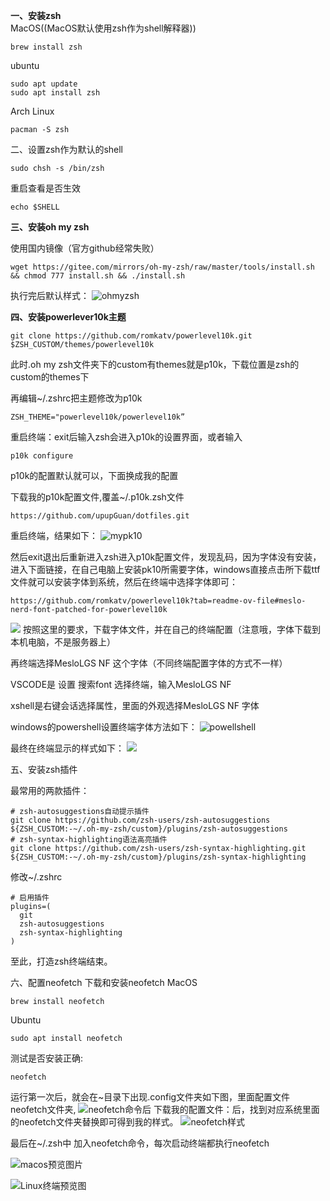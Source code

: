 **一、安装zsh**  
MacOS((MacOS默认使用zsh作为shell解释器))
```shell
brew install zsh
```

ubuntu

```shell
sudo apt update
sudo apt install zsh
```

Arch Linux

```shell
pacman -S zsh
```

二、设置zsh作为默认的shell

```shell
sudo chsh -s /bin/zsh
```

重启查看是否生效

```shell
echo $SHELL
```

**三、安装oh my zsh**

使用国内镜像（官方github经常失败）

```shell
wget https://gitee.com/mirrors/oh-my-zsh/raw/master/tools/install.sh && chmod 777 install.sh && ./install.sh
```
执行完后默认样式：
![ohmyzsh](./assets/ohmyzsh.png)

**四、安装powerlever10k主题**

```shell
git clone https://github.com/romkatv/powerlevel10k.git $ZSH_CUSTOM/themes/powerlevel10k
```

此时.oh my zsh文件夹下的custom有themes就是p10k，下载位置是zsh的custom的themes下

再编辑~/.zshrc把主题修改为p10k

```shell
ZSH_THEME="powerlevel10k/powerlevel10k”
```

重启终端：exit后输入zsh会进入p10k的设置界面，或者输入

```shell
p10k configure
```
p10k的配置默认就可以，下面换成我的配置

下载我的p10k配置文件,覆盖~/.p10k.zsh文件

```shell
https://github.com/upupGuan/dotfiles.git
```
重启终端，结果如下：
![mypk10](./assets/mypk10.png)

然后exit退出后重新进入zsh进入p10k配置文件，发现乱码，因为字体没有安装，进入下面链接，在自己电脑上安装pk10所需要字体，windows直接点击所下载ttf文件就可以安装字体到系统，然后在终端中选择字体即可：

```
https://github.com/romkatv/powerlevel10k?tab=readme-ov-file#meslo-nerd-font-patched-for-powerlevel10k
```
![](./assets/pk10font.png)
按照这里的要求，下载字体文件，并在自己的终端配置（注意哦，字体下载到本机电脑，不是服务器上）  

再终端选择MesloLGS NF 这个字体（不同终端配置字体的方式不一样）

VSCODE是 设置 搜索font 选择终端，输入MesloLGS NF 

xshell是右键会话选择属性，里面的外观选择MesloLGS NF 字体

windows的powershell设置终端字体方法如下：
![powellshell](./assets/powershellfont.png)

最终在终端显示的样式如下：
![](./assets/shellstyle.png)

五、安装zsh插件

最常用的两款插件：

```
# zsh-autosuggestions自动提示插件
git clone https://github.com/zsh-users/zsh-autosuggestions ${ZSH_CUSTOM:-~/.oh-my-zsh/custom}/plugins/zsh-autosuggestions
# zsh-syntax-highlighting语法高亮插件
git clone https://github.com/zsh-users/zsh-syntax-highlighting.git ${ZSH_CUSTOM:-~/.oh-my-zsh/custom}/plugins/zsh-syntax-highlighting
```

修改~/.zshrc

```shell
# 启用插件
plugins=(
  git
  zsh-autosuggestions
  zsh-syntax-highlighting
)
```
至此，打造zsh终端结束。

六、配置neofetch
下载和安装neofetch
MacOS
```
brew install neofetch
```
Ubuntu
```
sudo apt install neofetch
```
测试是否安装正确:
```
neofetch
```
运行第一次后，就会在~目录下出现.config文件夹如下图，里面配置文件neofetch文件夹,
![neofetch命令后](./assets/neofetchafter.png)
下载我的配置文件：后，找到对应系统里面的neofetch文件夹替换即可得到我的样式。
![neofetch样式](./assets/neofetchresult.png)

最后在~/.zsh中 加入neofetch命令，每次启动终端都执行neofetch


![macos预览图片](/macos/preview/macos.png)

![Linux终端预览图](./Linux/preview/linuxshell.png)





